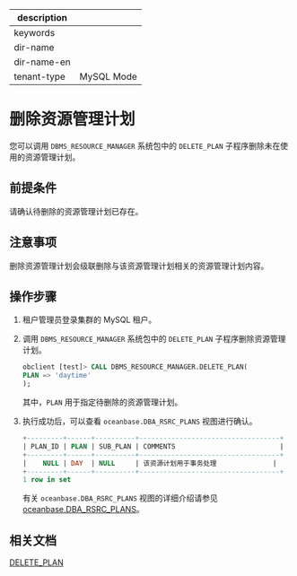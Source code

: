 |description||
|---|---|
|keywords||
|dir-name||
|dir-name-en||
|tenant-type|MySQL Mode|

# 删除资源管理计划

您可以调用 `DBMS_RESOURCE_MANAGER` 系统包中的 `DELETE_PLAN` 子程序删除未在使用的资源管理计划。

## 前提条件

请确认待删除的资源管理计划已存在。

## 注意事项

删除资源管理计划会级联删除与该资源管理计划相关的资源管理计划内容。

## 操作步骤

1. 租户管理员登录集群的 MySQL 租户。

2. 调用 `DBMS_RESOURCE_MANAGER` 系统包中的 `DELETE_PLAN` 子程序删除资源管理计划。

   ```sql
   obclient [test]> CALL DBMS_RESOURCE_MANAGER.DELETE_PLAN(
   PLAN => 'daytime' 
   );
   ```

   其中，`PLAN` 用于指定待删除的资源管理计划。

3. 执行成功后，可以查看 `oceanbase.DBA_RSRC_PLANS` 视图进行确认。

   ```sql
   +---------+------+----------+-----------------------------------+
   | PLAN_ID | PLAN | SUB_PLAN | COMMENTS                          |
   +---------+------+----------+-----------------------------------+
   |    NULL | DAY  | NULL     | 该资源计划用于事务处理              |
   +---------+------+----------+-----------------------------------+
   1 row in set
   ```

   有关 `oceanbase.DBA_RSRC_PLANS` 视图的详细介绍请参见 [oceanbase.DBA_RSRC_PLANS](../../../../../700.reference/700.system-views/400.system-view-of-mysql-mode/200.dictionary-view-of-mysql-mode/13700.o-dba_rsrc_plans-mysql.md)。

## 相关文档

[DELETE_PLAN](../../../../../700.reference/500.sql-reference/300.pl-reference/200.pl-mysql/1000.pl-system-package-mysql/13300.dbms-resource-manager-mysql/600.delete-plan-mysql.md)

